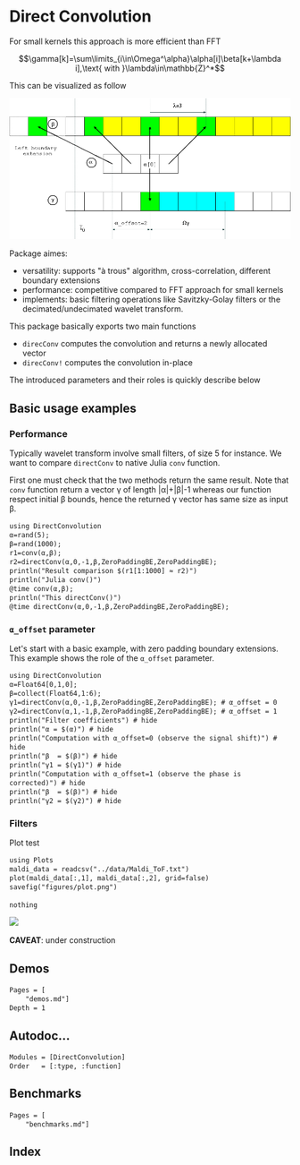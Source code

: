 # Direct Convolution

For small kernels this approach is more efficient than FFT

```math
\gamma[k]=\sum\limits_{i\in\Omega^\alpha}\alpha[i]\beta[k+\lambda i],\text{ with }\lambda\in\mathbb{Z}^*
``` 

This can be visualized as follow 

![](figures/a_offset.png)

Package aimes:
 - versatility: supports "à trous" algorithm, cross-correlation,
   different boundary extensions
 - performance: competitive compared to FFT approach for small kernels
 - implements: basic filtering operations like Savitzky-Golay filters
   or the decimated/undecimated wavelet transform.

This package basically exports two main functions 
 - `direcConv` computes the convolution and returns a newly allocated vector
 - `direcConv!` computes the convolution in-place

The introduced parameters and their roles is quickly describe below




## Basic usage examples

### Performance 

Typically wavelet transform involve small filters, of size 5 for
instance. We want to compare `directConv` to native Julia `conv`
function.

First one must check that the two methods return the same result. Note
that `conv` function return a vector γ of length |α|+|β|-1 whereas our
function respect initial β bounds, hence the returned γ vector has
same size as input β.

```@example
using DirectConvolution
α=rand(5);
β=rand(1000);
r1=conv(α,β);
r2=directConv(α,0,-1,β,ZeroPaddingBE,ZeroPaddingBE);
println("Result comparison $(r1[1:1000] ≈ r2)")
println("Julia conv()")
@time conv(α,β);
println("This directConv()")
@time directConv(α,0,-1,β,ZeroPaddingBE,ZeroPaddingBE);
```

### `α_offset` parameter
Let's start with a basic example, with zero padding boundary
extensions. This example shows the role of the `α_offset` parameter.

```@example
using DirectConvolution
α=Float64[0,1,0];
β=collect(Float64,1:6);
γ1=directConv(α,0,-1,β,ZeroPaddingBE,ZeroPaddingBE); # α_offset = 0
γ2=directConv(α,1,-1,β,ZeroPaddingBE,ZeroPaddingBE); # α_offset = 1
println("Filter coefficients") # hide
println("α = $(α)") # hide
println("Computation with α_offset=0 (observe the signal shift)") # hide
println("β  = $(β)") # hide
println("γ1 = $(γ1)") # hide
println("Computation with α_offset=1 (observe the phase is corrected)") # hide
println("β  = $(β)") # hide
println("γ2 = $(γ2)") # hide
```

### Filters

Plot test

```@eval 
using Plots
maldi_data = readcsv("../data/Maldi_ToF.txt")
plot(maldi_data[:,1], maldi_data[:,2], grid=false)
savefig("figures/plot.png")

nothing
```

![](figures/plot.png)


**CAVEAT**: under construction

## Demos

```@contents
Pages = [
    "demos.md"]
Depth = 1
```

## Autodoc...

```@autodocs
Modules = [DirectConvolution]
Order   = [:type, :function]
```


## Benchmarks

```@contents
Pages = [
    "benchmarks.md"]
```

## Index

```@index
```
